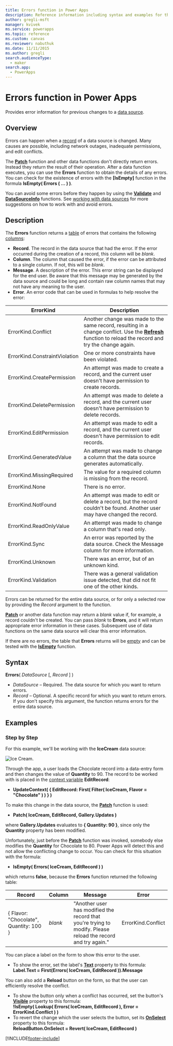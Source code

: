 ```yaml
---
title: Errors function in Power Apps
description: Reference information including syntax and examples for the Errors function in Power Apps.
author: gregli-msft
manager: kvivek
ms.service: powerapps
ms.topic: reference
ms.custom: canvas
ms.reviewer: nabuthuk
ms.date: 11/11/2015
ms.author: gregli
search.audienceType: 
  - maker
search.app: 
  - PowerApps
---
```

# Errors function in Power Apps
Provides error information for previous changes to a [data source](../working-with-data-sources.md).

## Overview
Errors can happen when a [record](../working-with-tables.md#records) of a data source is changed.  Many causes are possible, including network outages, inadequate permissions, and edit conflicts.  

The **[Patch](function-patch.md)** function and other data functions don't directly return errors. Instead they return the result of their operation. After a data function executes, you can use the **Errors** function to obtain the details of any errors.  You can check for the existence of errors with the **[IsEmpty]** function in the formula **IsEmpty( Errors ( ... ) )**.

You can avoid some errors before they happen by using the **[Validate](function-validate.md)** and **[DataSourceInfo](function-datasourceinfo.md)** functions.  See [working with data sources](../working-with-data-sources.md) for more suggestions on how to work with and avoid errors.

## Description
The **Errors** function returns a [table](../working-with-tables.md) of errors that contains the following [columns](../working-with-tables.md#columns):

* **Record**.  The record in the data source that had the error.  If the error occurred during the creation of a record, this column will be *blank*.
* **Column**.  The column that caused the error, if the error can be attributed to a single column. If not, this will be *blank*.
* **Message**.  A description of the error.  This error string can be displayed for the end user.  Be aware that this message may be generated by the data source and could be long and contain raw column names that may not have any meaning to the user.
* **Error**.  An error code that can be used in formulas to help resolve the error:

| ErrorKind | Description |
| --- | --- |
| ErrorKind.Conflict |Another change was made to the same record, resulting in a change conflict.  Use the **[Refresh](function-refresh.md)** function to reload the record and try the change again. |
| ErrorKind.ConstraintViolation |One or more constraints have been violated. |
| ErrorKind.CreatePermission |An attempt was made to create a record, and the current user doesn't have permission to create records. |
| ErrorKind.DeletePermission |An attempt was made to delete a record, and the current user doesn't have permission to delete records. |
| ErrorKind.EditPermission |An attempt was made to edit a record, and the current user doesn't have permission to edit records. |
| ErrorKind.GeneratedValue |An attempt was made to change a column that the data source generates automatically. |
| ErrorKind.MissingRequired |The value for a required column is missing from the record. |
| ErrorKind.None |There is no error. |
| ErrorKind.NotFound |An attempt was made to edit or delete a record, but the record couldn't be found.  Another user may have changed the record. |
| ErrorKind.ReadOnlyValue |An attempt was made to change a column that's read only. |
| ErrorKind.Sync |An error was reported by the data source.  Check the Message column for more information. |
| ErrorKind.Unknown |There was an error, but of an unknown kind. |
| ErrorKind.Validation |There was a general validation issue detected, that did not fit one of the other kinds. |

Errors can be returned for the entire data source, or for only a selected row by providing the *Record* argument to the function.  

**[Patch](function-patch.md)** or another data function may return a *blank* value if, for example, a record couldn't be created. You can pass *blank* to **Errors**, and it will return appropriate error information in these cases.  Subsequent use of data functions on the same data source will clear this error information.

If there are no errors, the table that **Errors** returns will be [empty](function-isblank-isempty.md) and can be tested with the **[IsEmpty](function-isblank-isempty.md)** function.

## Syntax
**Errors**( *DataSource* [, *Record* ] )

* *DataSource* – Required. The data source for which you want to return errors.
* *Record* – Optional.  A specific record for which you want to return errors. If you don't specify this argument, the function returns errors for the entire data source.

## Examples
### Step by Step
For this example, we'll be working with the **IceCream** data source:

![Ice Cream.](media/function-errors/icecream.png "Ice Cream")

Through the app, a user loads the Chocolate record into a data-entry form and then changes the value of **Quantity** to 90.  The record to be worked with is placed in the [context variable](../working-with-variables.md#use-a-context-variable) **EditRecord**:

* **UpdateContext( { EditRecord: First( Filter( IceCream, Flavor = "Chocolate" ) ) } )**

To make this change in the data source, the **[Patch](function-patch.md)** function is used:

* **Patch( IceCream, EditRecord, Gallery.Updates )**

where **Gallery.Updates** evaluates to **{ Quantity: 90 }**, since only the **Quantity** property has been modified.

Unfortunately, just before the **[Patch](function-patch.md)** function was invoked, somebody else modifies the **Quantity** for Chocolate to 80.  Power Apps will detect this and not allow the conflicting change to occur.  You can check for this situation with the formula:

* **IsEmpty( Errors( IceCream, EditRecord ) )**

which returns **false**, because the **Errors** function returned the following table:

| Record | Column | Message | Error |
| --- | --- | --- | --- |
| { Flavor: "Chocolate", Quantity: 100 } |*blank* |"Another user has modified the record that you're trying to modify. Please reload the record and try again." |ErrorKind.Conflict |

You can place a label on the form to show this error to the user.

* To show the error, set the label's **[Text](../controls/properties-core.md)** property to this formula:<br>
  **Label.Text = First(Errors( IceCream, EditRecord )).Message**

You can also add a **Reload** button on the form, so that the user can efficiently resolve the conflict.

* To show the button only when a conflict has occurred, set the button's **[Visible](../controls/properties-core.md)** property to this formula:<br>
    **!IsEmpty( Lookup( Errors( IceCream, EditRecord ), Error = ErrorKind.Conflict ) )**
* To revert the change which the user selects the button, set its **[OnSelect](../controls/properties-core.md)** property to this formula:<br>
    **ReloadButton.OnSelect = Revert( IceCream, EditRecord )**



[!INCLUDE[footer-include](../../../includes/footer-banner.md)]